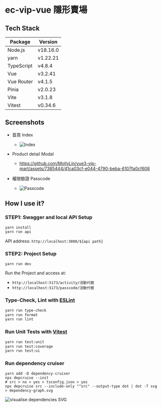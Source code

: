 # ec-vip-vue 隱形賣場

## Tech Stack

| **Package** | **Version** |
| ----------- | ----------- |
| Node.js     | v18.16.0    |
| yarn        | v1.22.21    |
| TypeScript  | v4.8.4      |
| Vue         | v3.2.41     |
| Vue Router  | v4.1.5      |
| Pinia       | v2.0.23     |
| Vite        | v3.1.8      |
| Vitest      | v0.34.6     |

## Screenshots

- 首頁 Index
  - ![Index](screenshots/index.png)

- Product detail Modal
  - https://github.com/MollyLin/vue3-vip-mart/assets/7385444/41ca03cf-e044-4790-beba-6107fa0cf608


- 權限驗證 Passcode
  - ![Passcode](screenshots/passcode.jpeg)

## How I use it?

### STEP1: Swagger and local API Setup

```sh
yarn install
yarn run api
```

API address:
`http://localhost:3000/${api path}`

### STEP2: Project Setup

```sh
yarn run dev
```

Run the Project and access at:

- `http://localhost:5173/activity/活動代號`
- `http://localhost:5173/passcode/活動代號`

### Type-Check, Lint with [ESLint](https://eslint.org/)

```sh
yarn run type-check
yarn run format
yarn run lint
```

### Run Unit Tests with [Vitest](https://vitest.dev/)

```sh
yarn run test:unit
yarn run test:coverage
yarn run test:ui
```

### Run dependency cruiser

```shell
yarn add -D dependency-cruiser
npx depcruise --init
# src > no > yes > tsconfig.json > yes
npx depcruise src --include-only "^src" --output-type dot | dot -T svg > dependency-graph.svg
```

![visualise dependencies SVG](screenshots/dependency-graph.svg)
